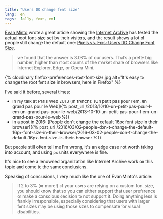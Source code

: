 ```yaml
---
title: "Users DO change font size"
lang:  en
tags:  [a11y, font, em]
---
```


[Evan Minto](https://twitter.com/VamptVo) wrote a great article showing the [Internet Archive](https://twitter.com/internetarchive) has tested the actual root font-size set by their visitors, and the result shows a lot of people still change the default one: [Pixels vs. Ems: Users DO Change Font Size](https://medium.com/@vamptvo/pixels-vs-ems-users-do-change-font-size-5cfb20831773).

> we found that the answer is 3.08% of our users. That’s a pretty big number, higher than most counts of the market share of browsers like Internet Explorer, Edge, or Opera Mini.

{% cloudinary firefox-preferences-root-font-size.jpg alt="It's easy to change the root font size in browsers, here in Firefox" %}

I've said it before, several times:

- in my talk at Paris Web 2013 (in french): [Un petit pas pour l’em, un grand pas pour le Web]({% post_url /2013/10/10-un-petit-pas-pour-l-em-un-grand-pas-pour-le-web/2013-10-10-un-petit-pas-pour-l-em-un-grand-pas-pour-le-web %})
- in a post in 2016: [People don't change the default 16px font size in their browser]({% post_url /2016/03/02-people-don-t-change-the-default-16px-font-size-in-their-browser/2016-03-02-people-don-t-change-the-default-16px-font-size-in-their-browser %})

But people still often tell me I'm wrong, it's an edge case not worth taking into account, and using `px` units everywhere is fine.

It's nice to see a renowned organization like Internet Archive work on this topic and come to the same conclusions.

Speaking of conclusions, I very much like the one of Evan Minto's article:

> If 2 to 3% (or more!) of your users are relying on a custom font size, you should know that so you can either support that user preference or make a conscious decision to not support it. Doing anything less is frankly irresponsible, especially considering that users with larger font sizes may be using those sizes to compensate for visual disabilities.
